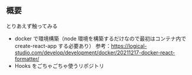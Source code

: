 ## 概要

とりあえず触ってみる

- docker で環境構築（node 環境を構築するだけなので最初はコンテナ内で create-react-app する必要あり）
  参考：https://logical-studio.com/develop/development/docker/20211217-docker-react-formatter/
- Hooks をごちゃごちゃ使うリポジトリ
